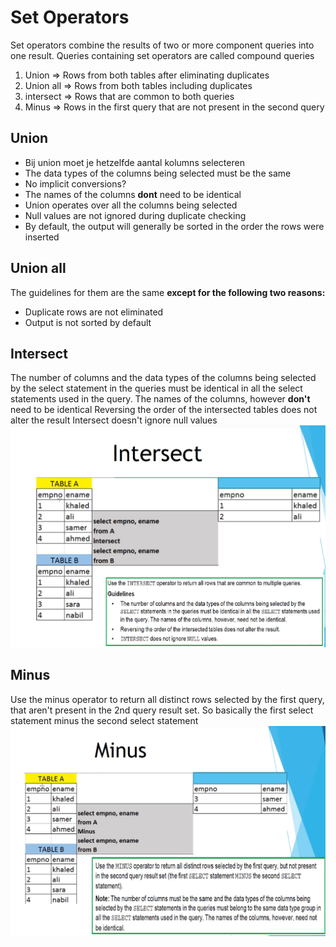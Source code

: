 # Set Operators

Set operators combine the results of two or more component queries into one result.
Queries containing set operators are called compound queries


1. Union => Rows from both tables after eliminating duplicates
2. Union all => Rows from both tables including duplicates
3. intersect => Rows that are common to both queries
4. Minus => Rows in the first query that are not present in the second query

## Union 

- Bij union moet je hetzelfde aantal kolumns selecteren
- The data types of the columns being selected must be the same 
- No implicit conversions?
- The names of the columns **dont** need to be identical
- Union operates over all the columns being selected
- Null values are not ignored during duplicate checking
- By default, the output will generally be sorted in the order the rows were inserted

## Union all
The guidelines for them are the same **except for the following two reasons:**
- Duplicate rows are not eliminated 
- Output is not sorted by default


## Intersect 

The number of columns and the data types of the columns being selected by the select statement in the queries
must be identical in all the select statements used in the query. The names of the columns, however **don't** need to be identical
Reversing the order of the intersected tables does not alter the result
Intersect doesn't ignore null values
![Alt text](../resources/intersect.png)


## Minus

Use the minus operator to return all distinct rows selected by the first query, that aren't present in the 2nd query result set.
So basically the first select statement minus the second select statement
![Alt text](../resources/minus.png)